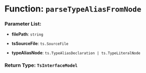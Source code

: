 # Function: `parseTypeAliasFromNode`

    

### Parameter List:

- **filePath**: `string` 

- **tsSourceFile**: `ts.SourceFile` 

- **typeAliasNode**: `ts.TypeAliasDeclaration | ts.TypeLiteralNode` 


### Return Type: `TsInterfaceModel` 
